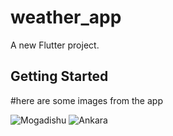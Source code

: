 # weather_app

A new Flutter project.

## Getting Started

#here are some images from the app

![Mogadishu](https://github.com/user-attachments/assets/5a58d408-25e4-45eb-9a3d-7e41163ef460)
![Ankara](https://github.com/user-attachments/assets/f3762ae3-8d43-48e3-bfd1-f54ffdb88cb8)
